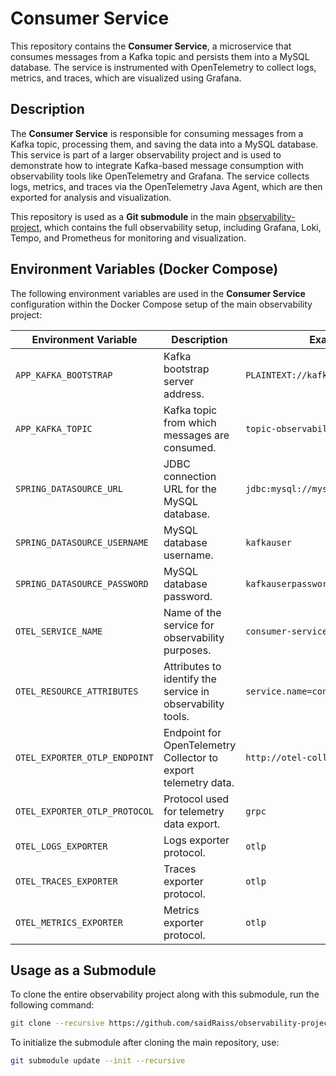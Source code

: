# Consumer Service

This repository contains the **Consumer Service**, a microservice that consumes messages from a Kafka topic and persists them into a MySQL database. The service is instrumented with OpenTelemetry to collect logs, metrics, and traces, which are visualized using Grafana.

## Description

The **Consumer Service** is responsible for consuming messages from a Kafka topic, processing them, and saving the data into a MySQL database. This service is part of a larger observability project and is used to demonstrate how to integrate Kafka-based message consumption with observability tools like OpenTelemetry and Grafana. The service collects logs, metrics, and traces via the OpenTelemetry Java Agent, which are then exported for analysis and visualization.

This repository is used as a **Git submodule** in the main [observability-project](https://github.com/saidRaiss/observability-project), which contains the full observability setup, including Grafana, Loki, Tempo, and Prometheus for monitoring and visualization.

## Environment Variables (Docker Compose)

The following environment variables are used in the **Consumer Service** configuration within the Docker Compose setup of the main observability project:

| Environment Variable                 | Description                                                         | Example Value                             |
|--------------------------------------|---------------------------------------------------------------------|-------------------------------------------|
| `APP_KAFKA_BOOTSTRAP`                | Kafka bootstrap server address.                                      | `PLAINTEXT://kafka:9090`                  |
| `APP_KAFKA_TOPIC`                    | Kafka topic from which messages are consumed.                        | `topic-observability`                     |
| `SPRING_DATASOURCE_URL`              | JDBC connection URL for the MySQL database.                          | `jdbc:mysql://mysql:3306/observabiliy_db` |
| `SPRING_DATASOURCE_USERNAME`         | MySQL database username.                                             | `kafkauser`                               |
| `SPRING_DATASOURCE_PASSWORD`         | MySQL database password.                                             | `kafkauserpassword`                       |
| `OTEL_SERVICE_NAME`                  | Name of the service for observability purposes.                      | `consumer-service`                        |
| `OTEL_RESOURCE_ATTRIBUTES`           | Attributes to identify the service in observability tools.           | `service.name=consumer-service`           |
| `OTEL_EXPORTER_OTLP_ENDPOINT`        | Endpoint for OpenTelemetry Collector to export telemetry data.       | `http://otel-collector:4317`              |
| `OTEL_EXPORTER_OTLP_PROTOCOL`        | Protocol used for telemetry data export.                             | `grpc`                                    |
| `OTEL_LOGS_EXPORTER`                 | Logs exporter protocol.                                              | `otlp`                                    |
| `OTEL_TRACES_EXPORTER`               | Traces exporter protocol.                                            | `otlp`                                    |
| `OTEL_METRICS_EXPORTER`              | Metrics exporter protocol.                                           | `otlp`                                    |

## Usage as a Submodule

To clone the entire observability project along with this submodule, run the following command:

```bash
git clone --recursive https://github.com/saidRaiss/observability-project.git
```

To initialize the submodule after cloning the main repository, use:
```bash
git submodule update --init --recursive
```
